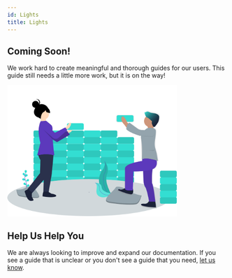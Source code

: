 ```yaml
---
id: Lights
title: Lights
---
```


## Coming Soon!

We work hard to create meaningful and thorough guides for our users.  This guide still needs a little more work, but it is on the way!

<img src="/img/undraw_building_blocks.svg" style="max-height: 300px;"/>

## Help Us Help You

We are always looking to improve and expand our documentation.  If you see a guide that is unclear or you don't see a guide that you need, [let us know](/contact).
